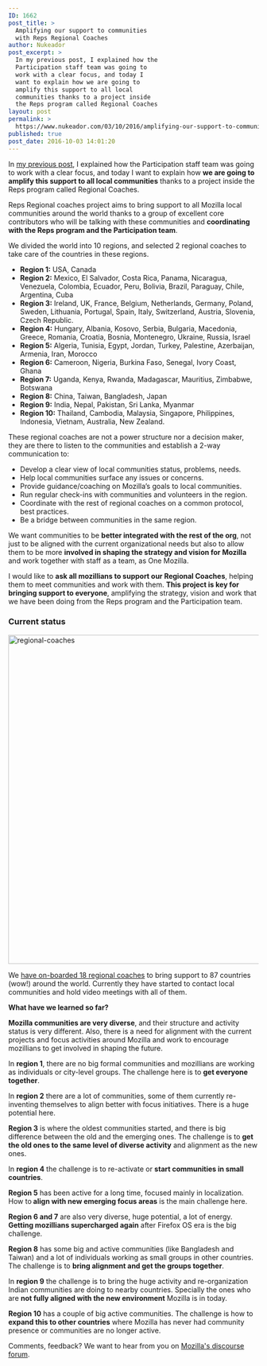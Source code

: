 ```yaml
---
ID: 1662
post_title: >
  Amplifying our support to communities
  with Reps Regional Coaches
author: Nukeador
post_excerpt: >
  In my previous post, I explained how the
  Participation staff team was going to
  work with a clear focus, and today I
  want to explain how we are going to
  amplify this support to all local
  communities thanks to a project inside
  the Reps program called Regional Coaches
layout: post
permalink: >
  https://www.nukeador.com/03/10/2016/amplifying-our-support-to-communities-with-reps-regional-coaches/
published: true
post_date: 2016-10-03 14:01:20
---
```

In <a href="https://www.nukeador.com/09/09/2016/investing-in-communities-with-a-clear-focus/">my previous post</a>, I explained how the Participation staff team was going to work with a clear focus, and today I want to explain how <strong>we are going to amplify this support to all local communities</strong> thanks to a project inside the Reps program called Regional Coaches.

Reps Regional coaches project aims to bring support to all Mozilla local communities around the world thanks to a group of excellent core contributors who will be talking with these communities and <strong>coordinating with the Reps program and the Participation team</strong>.

We divided the world into 10 regions, and selected 2 regional coaches to take care of the countries in these regions.
<ul>
 	<li><strong>Region 1:</strong> USA, Canada</li>
 	<li><strong>Region 2:</strong> Mexico, El Salvador, Costa Rica, Panama, Nicaragua, Venezuela, Colombia, Ecuador, Peru, Bolivia, Brazil, Paraguay, Chile, Argentina, Cuba</li>
 	<li><strong>Region 3:</strong> Ireland, UK, France, Belgium, Netherlands, Germany, Poland, Sweden, Lithuania, Portugal, Spain, Italy, Switzerland, Austria, Slovenia, Czech Republic.</li>
 	<li><strong>Region 4:</strong> Hungary, Albania, Kosovo, Serbia, Bulgaria, Macedonia, Greece, Romania, Croatia, Bosnia, Montenegro, Ukraine, Russia, Israel</li>
 	<li><strong>Region 5:</strong> Algeria, Tunisia, Egypt, Jordan, Turkey, Palestine, Azerbaijan, Armenia, Iran, Morocco</li>
 	<li><strong>Region 6:</strong> Cameroon, Nigeria, Burkina Faso, Senegal, Ivory Coast, Ghana</li>
 	<li><strong>Region 7:</strong> Uganda, Kenya, Rwanda, Madagascar, Mauritius, Zimbabwe, Botswana</li>
 	<li><strong>Region 8:</strong> China, Taiwan, Bangladesh, Japan</li>
 	<li><strong>Region 9:</strong> India, Nepal, Pakistan, Sri Lanka, Myanmar</li>
 	<li><strong>Region 10:</strong> Thailand, Cambodia, Malaysia, Singapore, Philippines, Indonesia, Vietnam, Australia, New Zealand.</li>
</ul>
These regional coaches are not a power structure nor a decision maker, they are there to listen to the communities and establish a 2-way communication to:
<ul>
 	<li>Develop a clear view of local communities status, problems, needs.</li>
 	<li>Help local communities surface any issues or concerns.</li>
 	<li>Provide guidance/coaching on Mozilla’s goals to local communities.</li>
 	<li>Run regular check-ins with communities and volunteers in the region.</li>
 	<li>Coordinate with the rest of regional coaches on a common protocol, best practices.</li>
 	<li>Be a bridge between communities in the same region.</li>
</ul>
We want communities to be <strong>better integrated with the rest of the org</strong>, not just to be aligned with the current organizational needs but also to allow them to be more <strong>involved in shaping the strategy and vision for Mozilla</strong> and work together with staff as a team, as One Mozilla.

I would like to <strong>ask all mozillians to support our Regional Coaches</strong>, helping them to meet communities and work with them. <strong>This project is key for bringing support to everyone</strong>, amplifying the strategy, vision and work that we have been doing from the Reps program and the Participation team.
<h3>Current status</h3>
<a href="https://www.nukeador.com/wp-content/uploads/2016/10/regional-coaches.jpg"><img class="aligncenter wp-image-1665 size-full" src="https://www.nukeador.com/wp-content/uploads/2016/10/regional-coaches.jpg" alt="regional-coaches" width="1182" height="662" /></a>

We <a href="https://discourse.mozilla-community.org/t/new-reps-regional-coaches-august-2016/10104">have on-boarded 18 regional coaches</a> to bring support to 87 countries (wow!) around the world. Currently they have started to contact local communities and hold video meetings with all of them.

<strong>What have we learned so far?</strong>

<strong>Mozilla communities are very diverse</strong>, and their structure and activity status is very different. Also, there is a need for alignment with the current projects and focus activities around Mozilla and work to encourage mozillians to get involved in shaping the future.

In <strong>region 1</strong>, there are no big formal communities and mozillians are working as individuals or city-level groups. The challenge here is to <strong>get everyone together</strong>.

In <strong>region 2</strong> there are a lot of communities, some of them currently re-inventing themselves to align better with focus initiatives. There is a huge potential here.

<strong>Region 3</strong> is where the oldest communities started, and there is big difference between the old and the emerging ones. The challenge is to <strong>get the old ones to the same level of diverse activity</strong> and alignment as the new ones.

In <strong>region 4</strong> the challenge is to re-activate or <strong>start communities in small countries</strong>.

<strong>Region 5</strong> has been active for a long time, focused mainly in localization. How to<strong> align with new emerging focus areas</strong> is the main challenge here.

<strong>Region 6 and 7</strong> are also very diverse, huge potential, a lot of energy. <strong>Getting mozillians supercharged again</strong> after Firefox OS era is the big challenge.

<strong>Region 8</strong> has some big and active communities (like Bangladesh and Taiwan) and a lot of individuals working as small groups in other countries. The challenge is to <strong>bring alignment and get the groups together</strong>.

In <strong>region 9</strong> the challenge is to bring the huge activity and re-organization Indian communities are doing to nearby countries. Specially the ones who are <strong>not fully aligned with the new environment</strong> Mozilla is in today.

<strong>Region 10</strong> has a couple of big active communities. The challenge is how to <strong>expand this to other countries</strong> where Mozilla has never had community presence or communities are no longer active.

Comments, feedback? We want to hear from you on <a href="https://discourse.mozilla-community.org/t/amplifying-our-support-to-communities-with-reps-regional-coaches/11254">Mozilla's discourse forum</a>.